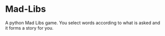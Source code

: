 # Mad-Libs
A python Mad Libs game. 
You select words according to what is asked and it forms a story for you.
